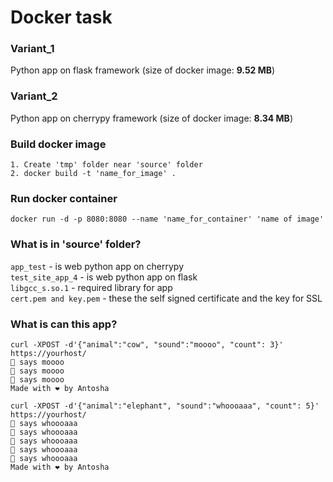 # Docker task

### Variant_1
Python app on flask framework (size of docker image: **9.52 MB**)

### Variant_2
Python app on cherrypy framework (size of docker image: **8.34 MB**)

### Build docker image
```
1. Create 'tmp' folder near 'source' folder
2. docker build -t 'name_for_image' .
```

### Run docker container
```docker run -d -p 8080:8080 --name 'name_for_container' 'name of image'```

### What is in 'source' folder?
```app_test``` - is web python app on cherrypy  
```test_site_app_4``` - is web python app on flask  
```libgcc_s.so.1``` - required library for app  
```cert.pem and key.pem``` - these the self signed certificate and the key for SSL  

### What is can this app?
```
curl -XPOST -d'{"animal":"cow", "sound":"moooo", "count": 3}' https://yourhost/
🐄 says moooo
🐄 says moooo
🐄 says moooo
Made with ❤️ by Antosha

curl -XPOST -d'{"animal":"elephant", "sound":"whoooaaa", "count": 5}' https://yourhost/
🐘 says whoooaaa
🐘 says whoooaaa
🐘 says whoooaaa
🐘 says whoooaaa
🐘 says whoooaaa
Made with ❤️ by Antosha
```
